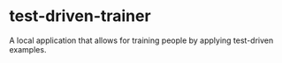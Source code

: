 # test-driven-trainer
A local application that allows for training people by applying test-driven examples.
